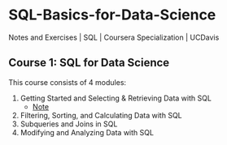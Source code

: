 # SQL-Basics-for-Data-Science
Notes and Exercises | SQL | Coursera Specialization | UCDavis

## Course 1: SQL for Data Science
This course consists of 4 modules:
1. Getting Started and Selecting & Retrieving Data with SQL
    - [Note](https://github.com/markyanjunch/SQL-Basics-for-Data-Science/blob/main/SQL%20for%20Data%20Science/note_week1.md)  
3. Filtering, Sorting, and Calculating Data with SQL
4. Subqueries and Joins in SQL
5. Modifying and Analyzing Data with SQL
